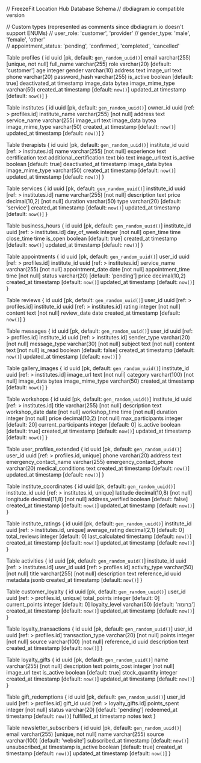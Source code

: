 // FreezeFit Location Hub Database Schema
// dbdiagram.io compatible version

// Custom types (represented as comments since dbdiagram.io doesn't support ENUMs)
// user_role: 'customer', 'provider'
// gender_type: 'male', 'female', 'other'  
// appointment_status: 'pending', 'confirmed', 'completed', 'cancelled'

Table profiles {
  id uuid [pk, default: `gen_random_uuid()`]
  email varchar(255) [unique, not null]
  full_name varchar(255)
  role varchar(20) [default: 'customer']
  age integer
  gender varchar(10)
  address text
  image_url text
  phone varchar(20)
  password_hash varchar(255)
  is_active boolean [default: true]
  deactivated_at timestamp
  image_data bytea
  image_mime_type varchar(50)
  created_at timestamp [default: `now()`]
  updated_at timestamp [default: `now()`]
}

Table institutes {
  id uuid [pk, default: `gen_random_uuid()`]
  owner_id uuid [ref: > profiles.id]
  institute_name varchar(255) [not null]
  address text
  service_name varchar(255)
  image_url text
  image_data bytea
  image_mime_type varchar(50)
  created_at timestamp [default: `now()`]
  updated_at timestamp [default: `now()`]
}

Table therapists {
  id uuid [pk, default: `gen_random_uuid()`]
  institute_id uuid [ref: > institutes.id]
  name varchar(255) [not null]
  experience text
  certification text
  additional_certification text
  bio text
  image_url text
  is_active boolean [default: true]
  deactivated_at timestamp
  image_data bytea
  image_mime_type varchar(50)
  created_at timestamp [default: `now()`]
  updated_at timestamp [default: `now()`]
}

Table services {
  id uuid [pk, default: `gen_random_uuid()`]
  institute_id uuid [ref: > institutes.id]
  name varchar(255) [not null]
  description text
  price decimal(10,2) [not null]
  duration varchar(50)
  type varchar(20) [default: 'service']
  created_at timestamp [default: `now()`]
  updated_at timestamp [default: `now()`]
}

Table business_hours {
  id uuid [pk, default: `gen_random_uuid()`]
  institute_id uuid [ref: > institutes.id]
  day_of_week integer [not null]
  open_time time
  close_time time
  is_open boolean [default: true]
  created_at timestamp [default: `now()`]
  updated_at timestamp [default: `now()`]
}

Table appointments {
  id uuid [pk, default: `gen_random_uuid()`]
  user_id uuid [ref: > profiles.id]
  institute_id uuid [ref: > institutes.id]
  service_name varchar(255) [not null]
  appointment_date date [not null]
  appointment_time time [not null]
  status varchar(20) [default: 'pending']
  price decimal(10,2)
  created_at timestamp [default: `now()`]
  updated_at timestamp [default: `now()`]
}

Table reviews {
  id uuid [pk, default: `gen_random_uuid()`]
  user_id uuid [ref: > profiles.id]
  institute_id uuid [ref: > institutes.id]
  rating integer [not null]
  content text [not null]
  review_date date
  created_at timestamp [default: `now()`]
}

Table messages {
  id uuid [pk, default: `gen_random_uuid()`]
  user_id uuid [ref: > profiles.id]
  institute_id uuid [ref: > institutes.id]
  sender_type varchar(20) [not null]
  message_type varchar(30) [not null]
  subject text [not null]
  content text [not null]
  is_read boolean [default: false]
  created_at timestamp [default: `now()`]
  updated_at timestamp [default: `now()`]
}

Table gallery_images {
  id uuid [pk, default: `gen_random_uuid()`]
  institute_id uuid [ref: > institutes.id]
  image_url text [not null]
  category varchar(100) [not null]
  image_data bytea
  image_mime_type varchar(50)
  created_at timestamp [default: `now()`]
}

Table workshops {
  id uuid [pk, default: `gen_random_uuid()`]
  institute_id uuid [ref: > institutes.id]
  title varchar(255) [not null]
  description text
  workshop_date date [not null]
  workshop_time time [not null]
  duration integer [not null]
  price decimal(10,2) [not null]
  max_participants integer [default: 20]
  current_participants integer [default: 0]
  is_active boolean [default: true]
  created_at timestamp [default: `now()`]
  updated_at timestamp [default: `now()`]
}

Table user_profiles_extended {
  id uuid [pk, default: `gen_random_uuid()`]
  user_id uuid [ref: > profiles.id, unique]
  phone varchar(20)
  address text
  emergency_contact_name varchar(255)
  emergency_contact_phone varchar(20)
  medical_conditions text
  created_at timestamp [default: `now()`]
  updated_at timestamp [default: `now()`]
}

Table institute_coordinates {
  id uuid [pk, default: `gen_random_uuid()`]
  institute_id uuid [ref: > institutes.id, unique]
  latitude decimal(10,8) [not null]
  longitude decimal(11,8) [not null]
  address_verified boolean [default: false]
  created_at timestamp [default: `now()`]
  updated_at timestamp [default: `now()`]
}

Table institute_ratings {
  id uuid [pk, default: `gen_random_uuid()`]
  institute_id uuid [ref: > institutes.id, unique]
  average_rating decimal(2,1) [default: 0]
  total_reviews integer [default: 0]
  last_calculated timestamp [default: `now()`]
  created_at timestamp [default: `now()`]
  updated_at timestamp [default: `now()`]
}

Table activities {
  id uuid [pk, default: `gen_random_uuid()`]
  institute_id uuid [ref: > institutes.id]
  user_id uuid [ref: > profiles.id]
  activity_type varchar(50) [not null]
  title varchar(255) [not null]
  description text
  reference_id uuid
  metadata jsonb
  created_at timestamp [default: `now()`]
}

Table customer_loyalty {
  id uuid [pk, default: `gen_random_uuid()`]
  user_id uuid [ref: > profiles.id, unique]
  total_points integer [default: 0]
  current_points integer [default: 0]
  loyalty_level varchar(50) [default: 'ברונזה']
  created_at timestamp [default: `now()`]
  updated_at timestamp [default: `now()`]
}

Table loyalty_transactions {
  id uuid [pk, default: `gen_random_uuid()`]
  user_id uuid [ref: > profiles.id]
  transaction_type varchar(20) [not null]
  points integer [not null]
  source varchar(100) [not null]
  reference_id uuid
  description text
  created_at timestamp [default: `now()`]
}

Table loyalty_gifts {
  id uuid [pk, default: `gen_random_uuid()`]
  name varchar(255) [not null]
  description text
  points_cost integer [not null]
  image_url text
  is_active boolean [default: true]
  stock_quantity integer
  created_at timestamp [default: `now()`]
  updated_at timestamp [default: `now()`]
}

Table gift_redemptions {
  id uuid [pk, default: `gen_random_uuid()`]
  user_id uuid [ref: > profiles.id]
  gift_id uuid [ref: > loyalty_gifts.id]
  points_spent integer [not null]
  status varchar(20) [default: 'pending']
  redeemed_at timestamp [default: `now()`]
  fulfilled_at timestamp
  notes text
}

Table newsletter_subscribers {
  id uuid [pk, default: `gen_random_uuid()`]
  email varchar(255) [unique, not null]
  name varchar(255)
  source varchar(100) [default: 'website']
  subscribed_at timestamp [default: `now()`]
  unsubscribed_at timestamp
  is_active boolean [default: true]
  created_at timestamp [default: `now()`]
  updated_at timestamp [default: `now()`]
}